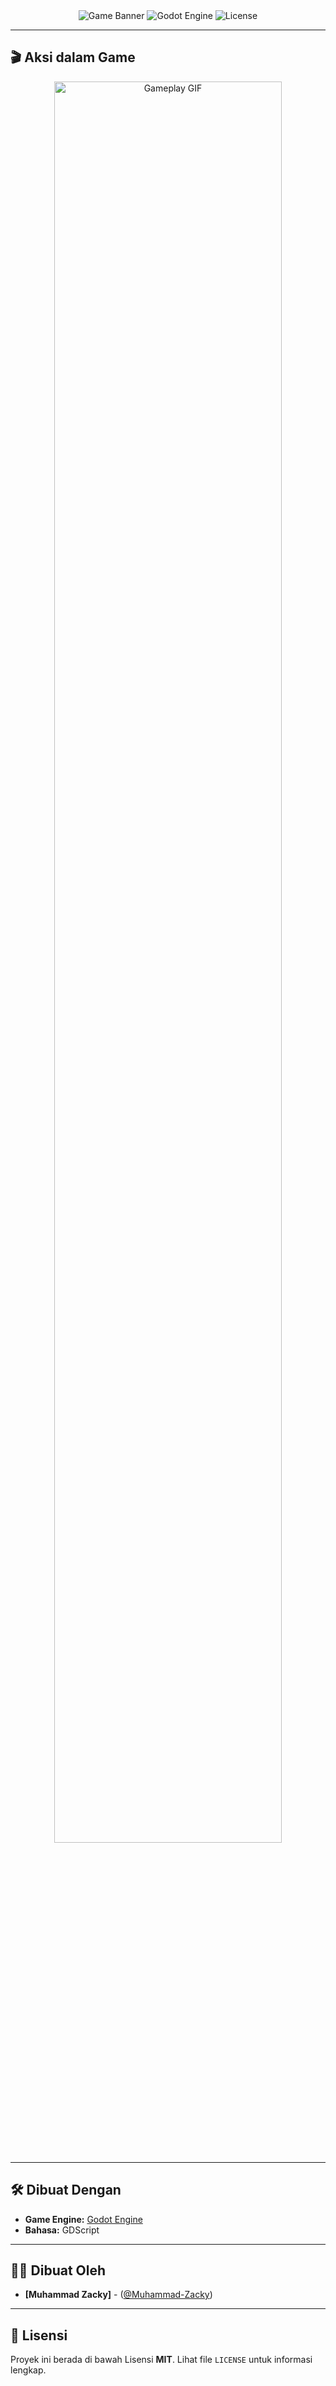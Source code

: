 <div align="center">

  <img src="[LINK_BANNER_GAME_ANDA]" alt="Game Banner">


  <img src="https://img.shields.io/badge/Godot_Engine-v4.x-478CBF?style=for-the-badge&logo=godot-engine" alt="Godot Engine">
  <img src="https://img.shields.io/github/license/[Muhammad-Zacky]/[[NAMA_REPO_ANDA](https://github.com/Muhammad-Zacky/hackathonGD-versioncontrol.git)]?style=for-the-badge&color=B22222" alt="License">

</div>

---

## 🎬 Aksi dalam Game

<div align="center">
  <img src="[LINK_GIF_GAMEPLAY_ANDA]" alt="Gameplay GIF" width="85%">
</div>

---

## 🛠️ Dibuat Dengan

* **Game Engine:** [Godot Engine](https://godotengine.org/)
* **Bahasa:** GDScript

---

## 🧑‍💻 Dibuat Oleh

* **[Muhammad Zacky]** - ([@Muhammad-Zacky](https://github.com/Muhammad-Zacky))

---

## 📜 Lisensi

Proyek ini berada di bawah Lisensi **MIT**. Lihat file `LICENSE` untuk informasi lengkap.
